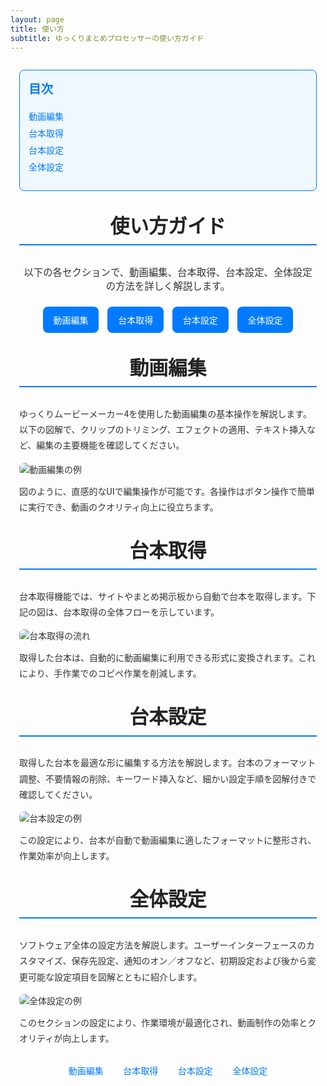 ```yaml
---
layout: page
title: 使い方
subtitle: ゆっくりまとめプロセッサーの使い方ガイド
---
```


<!-- ページ全体のスタイル -->
<style>
  /* Google Fonts の読み込み */
  @import url('https://fonts.googleapis.com/css2?family=Roboto:wght@400;500;700&display=swap');

  /* 全体の基本設定 */
  .page-content {
    font-family: 'Roboto', sans-serif;
    max-width: 900px;
    margin: 0 auto;
    padding: 1em;
    color: #333;
  }
  /* 目次（Table of Contents） */
  .toc {
    background-color: #f0f8ff;
    border: 1px solid #007BFF;
    border-radius: 8px;
    padding: 1em;
    margin-bottom: 2em;
  }
  .toc h3 {
    margin-top: 0;
    font-size: 1.4em;
    color: #007BFF;
  }
  .toc ul {
    list-style: none;
    padding-left: 0;
  }
  .toc li {
    margin: 0.5em 0;
  }
  .toc a {
    text-decoration: none;
    color: #007BFF;
    font-weight: 500;
    transition: color 0.3s ease;
  }
  .toc a:hover {
    color: #0056b3;
    text-decoration: underline;
  }
  /* セクション見出し */
  h2.section-title {
    text-align: center;
    font-size: 2.2em;
    margin: 1em 0;
    color: #222;
    border-bottom: 2px solid #007BFF;
    padding-bottom: 0.3em;
  }
  /* セクションの説明文 */
  .section-description {
    text-align: center;
    font-size: 1.1em;
    margin-bottom: 1.5em;
  }
  /* 各セクションへのナビゲーションボタン */
  .usage-buttons {
    display: flex;
    flex-wrap: wrap;
    justify-content: center;
    gap: 1em;
    margin-bottom: 2em;
  }
  .usage-button {
    display: inline-block;
    padding: 0.8em 1.2em;
    background-color: #007BFF;
    color: #fff;
    border-radius: 8px;
    text-decoration: none;
    font-size: 1em;
    font-weight: 500;
    transition: background-color 0.3s ease, transform 0.3s ease;
  }
  .usage-button:hover {
    background-color: #0056b3;
    transform: translateY(-2px);
  }
  /* セクションコンテンツ */
  .section-content {
    margin-bottom: 2em;
  }
  .section-content img {
    max-width: 100%;
    border-radius: 8px;
    margin: 0.5em 0;
  }
  .section-content p {
    line-height: 1.8;
    margin: 0.5em 0;
  }
  /* セクション内のナビゲーション（オプション） */
  .section-nav {
    text-align: center;
    margin-top: 2em;
  }
  .section-nav a {
    margin: 0 1em;
    color: #007BFF;
    text-decoration: none;
    font-weight: 500;
  }
  .section-nav a:hover {
    text-decoration: underline;
  }
</style>

<div class="page-content">

  <!-- 目次 -->
  <div class="toc">
    <h3>目次</h3>
    <ul>
      <li><a href="#video-editing">動画編集</a></li>
      <li><a href="#script-retrieval">台本取得</a></li>
      <li><a href="#script-configuration">台本設定</a></li>
      <li><a href="#overall-settings">全体設定</a></li>
    </ul>
  </div>

  <h2 class="section-title">使い方ガイド</h2>
  <p class="section-description">
    以下の各セクションで、動画編集、台本取得、台本設定、全体設定の方法を詳しく解説します。
  </p>

  <!-- 各セクションへのナビゲーションボタン（任意） -->
  <div class="usage-buttons">
    <a class="usage-button" href="#video-editing">動画編集</a>
    <a class="usage-button" href="#script-retrieval">台本取得</a>
    <a class="usage-button" href="#script-configuration">台本設定</a>
    <a class="usage-button" href="#overall-settings">全体設定</a>
  </div>

  <!-- セクション: 動画編集 -->
  <div id="video-editing" class="section-content">
    <h2 class="section-title">動画編集</h2>
    <p>
      ゆっくりムービーメーカー4を使用した動画編集の基本操作を解説します。以下の図解で、クリップのトリミング、エフェクトの適用、テキスト挿入など、編集の主要機能を確認してください。
    </p>
    <img src="/assets/img/video-editing-example.png" alt="動画編集の例">
    <p>
      図のように、直感的なUIで編集操作が可能です。各操作はボタン操作で簡単に実行でき、動画のクオリティ向上に役立ちます。
    </p>
  </div>

  <!-- セクション: 台本取得 -->
  <div id="script-retrieval" class="section-content">
    <h2 class="section-title">台本取得</h2>
    <p>
      台本取得機能では、サイトやまとめ掲示板から自動で台本を取得します。下記の図は、台本取得の全体フローを示しています。
    </p>
    <img src="/assets/img/script-retrieval-diagram.png" alt="台本取得の流れ">
    <p>
      取得した台本は、自動的に動画編集に利用できる形式に変換されます。これにより、手作業でのコピペ作業を削減します。
    </p>
  </div>

  <!-- セクション: 台本設定 -->
  <div id="script-configuration" class="section-content">
    <h2 class="section-title">台本設定</h2>
    <p>
      取得した台本を最適な形に編集する方法を解説します。台本のフォーマット調整、不要情報の削除、キーワード挿入など、細かい設定手順を図解付きで確認してください。
    </p>
    <img src="/assets/img/script-configuration-example.png" alt="台本設定の例">
    <p>
      この設定により、台本が自動で動画編集に適したフォーマットに整形され、作業効率が向上します。
    </p>
  </div>

  <!-- セクション: 全体設定 -->
  <div id="overall-settings" class="section-content">
    <h2 class="section-title">全体設定</h2>
    <p>
      ソフトウェア全体の設定方法を解説します。ユーザーインターフェースのカスタマイズ、保存先設定、通知のオン／オフなど、初期設定および後から変更可能な設定項目を図解とともに紹介します。
    </p>
    <img src="/assets/img/overall-settings-example.png" alt="全体設定の例">
    <p>
      このセクションの設定により、作業環境が最適化され、動画制作の効率とクオリティが向上します。
    </p>
  </div>

  <!-- セクション内ナビゲーション（オプション） -->
  <div class="section-nav">
    <a href="#video-editing">動画編集</a>
    <a href="#script-retrieval">台本取得</a>
    <a href="#script-configuration">台本設定</a>
    <a href="#overall-settings">全体設定</a>
  </div>

</div>
